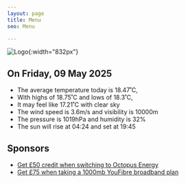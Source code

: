 ```yaml
---
layout: page
title: Menu
seo: Menu

---
```


![Logo](/images/logo.jpg){:width="832px"}

<!-- weather_marker starts -->
## On Friday, 09 May 2025

- The average temperature today is 18.47˚C,
- With highs of 18.75˚C and lows of 18.3˚C,
- It may feel like 17.21˚C with clear sky
- The wind speed is 3.6m/s and visibility is 10000m
- The pressure is 1019hPa and humidity is 32%
- The sun will rise at 04:24 and set at 19:45

<!-- weather_marker ends -->

## Sponsors

- [Get £50 credit when switching to Octopus Energy](https://bit.ly/3oD1nnS)
- [Get £75 when taking a 1000mb YouFibre broadband plan](https://aklam.io/91zWhU?)
